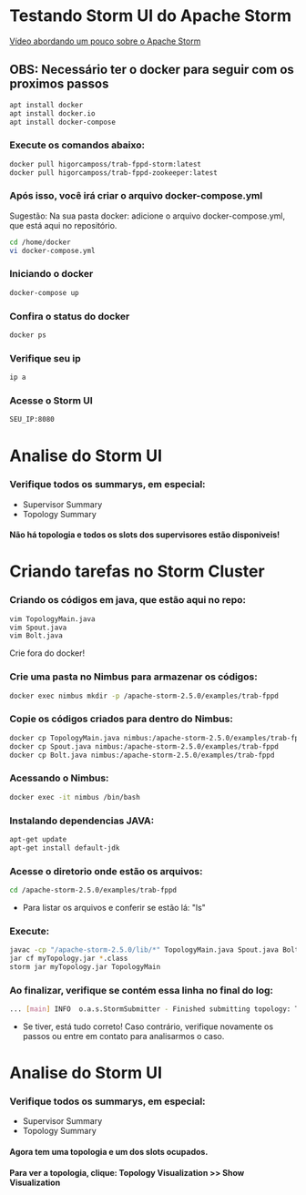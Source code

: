 # Testando Storm UI do Apache Storm

[Vídeo abordando um pouco sobre o Apache Storm](https://1drv.ms/v/s!Au3PJaitvDlYhe4qNx3JW6AMfl0r-w?e=3fyvMg)


## OBS: Necessário ter o docker para seguir com os proximos passos
```bash
apt install docker
apt install docker.io
apt install docker-compose
```

### Execute os comandos abaixo: 

```bash
docker pull higorcamposs/trab-fppd-storm:latest
docker pull higorcamposs/trab-fppd-zookeeper:latest
```
### Após isso, você irá criar o arquivo docker-compose.yml
Sugestão: Na sua pasta docker: adicione o arquivo docker-compose.yml, que está aqui no repositório. 
```bash
cd /home/docker
vi docker-compose.yml
```

### Iniciando o docker
```bash
docker-compose up
```

### Confira o status do docker
```bash
docker ps
```

### Verifique seu ip
```bash
ip a
```

### Acesse o Storm UI
```bash
SEU_IP:8080
```

# Analise do Storm UI

### Verifique todos os summarys, em especial: 
- Supervisor Summary
- Topology Summary

#### Não há topologia e todos os slots dos supervisores estão disponiveis!

# Criando tarefas no Storm Cluster

### Criando os códigos em java, que estão aqui no repo:
```bash
vim TopologyMain.java
vim Spout.java
vim Bolt.java
```
Crie fora do docker!

### Crie uma pasta no Nimbus para armazenar os códigos:
```bash
docker exec nimbus mkdir -p /apache-storm-2.5.0/examples/trab-fppd
```

### Copie os códigos criados para dentro do Nimbus:
```bash
docker cp TopologyMain.java nimbus:/apache-storm-2.5.0/examples/trab-fppd
docker cp Spout.java nimbus:/apache-storm-2.5.0/examples/trab-fppd
docker cp Bolt.java nimbus:/apache-storm-2.5.0/examples/trab-fppd
```

### Acessando o Nimbus:
```bash
docker exec -it nimbus /bin/bash
```

### Instalando dependencias JAVA:
```bash
apt-get update
apt-get install default-jdk
```

### Acesse o diretorio onde estão os arquivos:
```bash
cd /apache-storm-2.5.0/examples/trab-fppd
```
- Para listar os arquivos e conferir se estão lá: "ls"

### Execute: 
```bash
javac -cp "/apache-storm-2.5.0/lib/*" TopologyMain.java Spout.java Bolt.java
jar cf myTopology.jar *.class
storm jar myTopology.jar TopologyMain
```

### Ao finalizar, verifique se contém essa linha no final do log: 
```bash
... [main] INFO  o.a.s.StormSubmitter - Finished submitting topology: Topology
```
- Se tiver, está tudo correto! Caso contrário, verifique novamente os passos ou entre em contato para analisarmos o caso.


# Analise do Storm UI
### Verifique todos os summarys, em especial: 
- Supervisor Summary
- Topology Summary

#### Agora tem uma topologia e um dos slots ocupados. 
#### Para ver a topologia, clique: Topology Visualization >> Show Visualization


